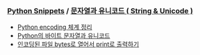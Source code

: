 ### [Python Snippets](../contents.md) / [문자열과 유니코드 ( String & Unicode )](contents.md)
- [Python encoding 체계 정리](Python%20encoding%20체계%20정리.md)
- [Python의 바이트 문자열과 유니코드](Python의%20바이트%20문자열과%20유니코드.md)
- [인코딩된 파일 bytes로 열어서 print로 출력하기](인코딩된%20파일%20bytes로%20열어서%20print로%20출력하기.md)
